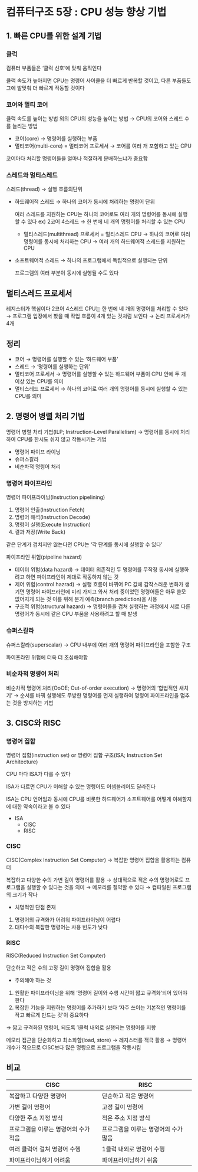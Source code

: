 # 컴퓨터구조 5장 : CPU 성능 향상 기법


## 1. 빠른 CPU를 위한 설계 기법

### 클럭

컴퓨터 부품들은 ‘클럭 신호’에 맞춰 움직인다

클럭 속도가 높아지면 CPU는 명령어 사이클을 더 빠르게 반복할 것이고, 다른 부품들도 그에 발맞춰 더 빠르게 작동할 것이다

### 코어와 멀티 코어

클럭 속도를 높이는 방법 외의 CPU의 성능을 높이는 방법
→ CPU의 코어와 스레드 수를 늘리는 방법

- 코어(core) → 명령어를 실행하는 부품
- 멀티코어(multi-core) = 멀티코어 프로세서 → 코어를 여러 개 포함하고 있는 CPU

코어마다 처리할 명령어들을 얼마나 적절하게 분배하느냐가 중요함

### 스레드와 멀티스레드

스레드(thread) → 실행 흐름의단위

- 하드웨어적 스레드
→ 하나의 코어가 동시에 처리하는 명령어 단위
    
    여러 스레드를 지원하는 CPU는 하나의 코어로도 여러 개의 명령어를 동시에 실행할 수 있다
    ex) 2코어 4스레드 → 한 번에 네 개의 명령어를 처리할 수 있는 CPU
    
    - 멀티스레드(multithread) 프로세서 = 멀티스레드 CPU
    → 하나의 코어로 여러 명령어를 동시에 처리하는 CPU
    → 여러 개의 하드웨어적 스레드를 지원하는 CPU
    

- 소프트웨어적 스레드
→ 하나의 프로그램에서 독립적으로 실행되는 단위
    
    프로그램의 여러 부분이 동시에 실행될 수도 있다

## 멀티스레드 프로세서

레지스터가 핵심이다
2코어 4스레드 CPU는 한 번에 네 개의 명렁어를 처리할 수 있다
→ 프로그램 입장에서 봤을 때 작업 흐름이 4개 있는 것처럼 보인다
→ 논리 프로세서가 4개

## 정리

- 코어 → 명령어를 실행할 수 있는 ‘하드웨어 부품’
- 스레드 → ‘명령어를 실행하는 단위’
- 멀티코어 프로세서 → 명령어를 실행할 수 있는 하드웨어 부품이 CPU 안에 두 개 이상 있는 CPU를 의미
- 멀티스레드 프로세서 → 하나의 코어로 여러 개의 명령어를 동시에 실행할 수 있는 CPU를 의미


## 2. 명령어 병렬  처리 기법

명령어 병렬 처리 기법(ILP; Instruction-Level Parallelism)
→ 명령어를 동시에 처리하여 CPU를 한시도 쉬지 않고 작동시키는 기법

- 명령어 파이프 라이닝
- 슈퍼스칼라
- 비순차적 명령어 처리

### 명령어 파이프라인

명령어 파이프라이닝(Instruction pipelining)

1. 명령어 인출(Instruction Fetch)
2. 명령어 해석(Instruction Decode)
3. 명령어 실행(Execute Instruction)
4. 결과 저장(Write Back)

같은 단계가 겹치지만 않는다면 CPU는 ‘각 단계를 동시에 실행할 수 있다’

파이프라인 위험(pipeline hazard)

- 데이터 위험(data hazard)
→ 데이터 의존적인 두 명령어를 무작정 동시에 실행하려고 하면 파이프라인이 제대로 작동하지 않는 것
- 제어 위험(control hazrad)
→ 실행 흐름이 바뀌어 PC 값에 갑작스러운 변화가 생기면 명령어 파이프라인에 미리 가지고 와서 처리 중이었던 명령어들은 아무 쓸모 없어지게 되는 것
이를 위해 분기 예측(branch prediction)을 사용
- 구조적 위험(structural hazard)
→ 명령어들을 겹쳐 실행하는 과정에서 서로 다른 명령어가 동시에 같은 CPU 부품을 사용하려고 할 때 발생

### 슈퍼스칼라

슈퍼스칼라(superscalar)
→ CPU 내부에 여러 개의 명령어 파이프라인을 포함한 구조

파이프라인 위험에 더욱 더 조심해야함

### 비순차적 명령어 처리

비순차적 명령어 처리(OoOE; Out-of-order execution)
→ 명령어의 ‘합법적인 새치기’
→ 순서를 바꿔 실행해도 무방한 명령어를 먼저 실행하여 명령어 파이프라인을 멈추는 것을 방지하는 기법

## 3. CISC와 RISC

### 명령어 집합

명령어 집합(instruction set) or 명령어 집합 구조(ISA; Instruction Set Architecture)

CPU 마다 ISA가 다를 수 있다

ISA가 다르면 CPU가 이해할 수 있는 명령어도 어셈블리어도 달라진다

ISA는 CPU 언어임과 동시에 CPU를 비롯한 하드웨어가 소프트웨어를 어떻게 이해할지에 대한 약속이라고 볼 수 있다

- ISA
    - CISC
    - RISC

### CISC

CISC(Complex Instruction Set Computer)
→ 복잡한 명령어 집합을 활용하는 컴퓨터

복잡하고 다양한 수의 가변 길이 명령어를 활용
→ 상대적으로 적은 수의 명령어로도 프로그램을 실행할 수 있다는 것을 의미
→ 메모리를 절약할 수 있다 → 컴파일된 프로그램의 크기가 작다 

- 치명적인 단점 존재
1. 명령어의 규격화가 어려워 파이프라이닝이 어렵다
2. 대다수의 복잡한 명령어는 사용 빈도가 낮다

### RISC

RISC(Reduced Instruction Set Computer)

단순하고 적은 수의 고정 길이 명령어 집합을 활용

- 주의해야 하는 것
1. 원활한 파이프라이닝을 위해 ‘명령어 길이와 수행 시간이 짧고 규격화’되어 있어야 한다
2. 복잡한 기능을 지원하는 명령어를 추가하기 보다 ‘자주 쓰이는 기본적인 명령어를 작고 빠르게 만드는 것’이 중요하다

→ 짧고 규격화된 명령어, 되도록 1클럭 내외로 실행되는 명령어를 지향

메모리 접근을 단순화하고 최소화함(load, store)
→ 레지스터를 적극 활용
→ 명령어 개수가 적으므로 CISC보다 많은 명령으로 프로그램을 작동시킴

## 비교

| CISC | RISC |
| --- | --- |
| 복잡하고 다양한 명령어 | 단순하고 적은 명령어 |
| 가변 길이 명령어 | 고정 길이 명령어 |
| 다양한 주소 지정 방식 | 적은 주소 지정 방식 |
| 프로그램을 이루는 명령어의 수가 적음 | 프로그램을 이루는 명령어의 수가 많음 |
| 여러 클럭어 걸쳐 명령어 수행 | 1클럭 내외로 명령어 수행 |
| 파이프라이닝하기 어려움 | 파이프라이닝하기 쉬움 |